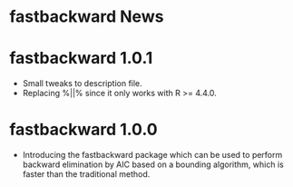 fastbackward News
================

# fastbackward 1.0.1

- Small tweaks to description file.
- Replacing %\|\|% since it only works with R \>= 4.4.0.

# fastbackward 1.0.0

- Introducing the fastbackward package which can be used to perform
  backward elimination by AIC based on a bounding algorithm, which is
  faster than the traditional method.
